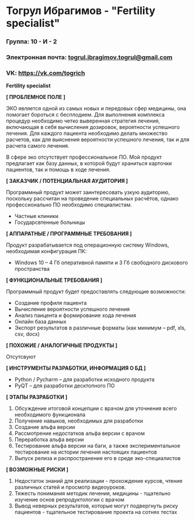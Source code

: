 # Тогрул Ибрагимов - "Fertility specialist"

### Группа: 10 - И - 2
### Электронная почта: togrul.ibragimov.togrul@gmail.com
### VK: https://vk.com/togrich


**Fertility specialist**

**[ ПРОБЛЕМНОЕ ПОЛЕ ]**

ЭКО является одной из самых новых и передовых сфер медицины, она помогает бороться с бесплодием. Для выполнения комплекса процедур необходимо четко выверенная стратегия лечения, включающая в себя вычисления дозировок, вероятности успешного лечения. Для каждого пациента необходимо делать множество расчетов, как для выяснения вероятности успешного лечения, так и для расчета самого лечения. 

В сфере эко отсутствует профессиональное ПО. Мой продукт предлагает как базу данных, в которой будут храниться карточки пациентов, так и помощь в ходе лечения. 


**[ ЗАКАЗЧИК / ПОТЕНЦИАЛЬНАЯ АУДИТОРИЯ ]**

Программный продукт может заинтересовать узкую аудиторию, поскольку рассчитан на проведение специальных расчётов, однако профессионально ПО необходимо специалистам.

* Частные клиники
* Государсвтенные больницы


**[ АППАРАТНЫЕ / ПРОГРАММНЫЕ ТРЕБОВАНИЯ ]** 

Продукт разрабатывается под операционную систему Windows, необходимая конфигурация ПК:
* Windows 10 – 4 Гб оперативной памяти и 3 Гб свободного дискового пространства 


**[ ФУНКЦИОНАЛЬНЫЕ ТРЕБОВАНИЯ ]**

Программный продукт будет предоставлять следующие возможности:
* Создание профиля пациента
* Вычисление вероятности успешного лечения
* Анализ паицента и формирование хода лечения
* Онлайн база данных
* Экспорт результатов в различные форматы (как минимум – pdf, xls, csv, docx)


**[ ПОХОЖИЕ / АНАЛОГИЧНЫЕ ПРОДУКТЫ ]**

Отсутсвуют


**[ ИНСТРУМЕНТЫ РАЗРАБОТКИ, ИНФОРМАЦИЯ О БД ]**

*	Python / Pycharm – для разработки исходного продукта
*	PyQT – для разработки десктопного ПО


**[ ЭТАПЫ РАЗРАБОТКИ ]**

1) Обсуждение итоговой концепции с врачом для уточнения всего необходимого функционала
2) Получение навыков, необходимых для разработки
3) Создание альфа версии
4) Рассмотрение недостатков альфа версии с врачом
5) Переработка альфа версии 
6) Тестирование альфа версии на баги, а также экспериментальное тестирование на истории лечения настоящих пациентов
7) Выпуск релиза и распространение его в среде эко-специалистов


**[ ВОЗМОЖНЫЕ РИСКИ ]**

1) Недостаток знаний для реализации - прохождение курсов, чтение различных статей и просмотр видеоуроков. 
2) Тяжесть понимания методик лечения, медицины - тщательно изучение основ репродуктологии с врачом
3) Вывод неверных результатов, которые могут подвергнуть риску пациентов - тщательное тестирование проекта на сотнях тестах
